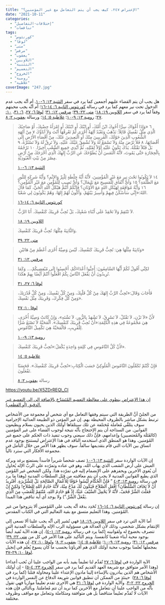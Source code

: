 ```yaml
---
title: "الإعتراض ٢٤٧، كيف يجب أن يتم التعامل مع غير المؤمنين؟"
date: "2021-10-11"
categories: 
  - "إختلافات-التفاصيل"
  - "تناقضات"
tags: 
  - "كورنثوس"
  - "لوقا"
  - "متى"
  - "مرقس"
  - "يعقوب"
  - "اللاويين"
  - "التثنية"
  - "التعميم"
  - "الخروج"
  - "رومية"
  - "غلاطية"
coverImage: "247.jpg"
---
```


هل يجب أن يتم القضاء عليهم أجمعين كما يرد في سفر [التثنية ١٣: ٦-١٠](https://my.bible.com/bible/101/DEU.13.6-10). أم أنَّه يجب عدم الدخول تحت نير معهم كما يرد في رسالة [كورنثوس الثانية ٦: ١٤-١٦](https://my.bible.com/bible/101/2CO.6.14-16)؛ أم أنَّه يجب محبتهم وفقاً لما يرد في سفر [اللاويين ١٩: ١٨](https://my.bible.com/bible/101/LEV.19.18)؛ [متى ٢٢: ٣٩](https://my.bible.com/bible/101/MAT.22.39)؛ [مرقس ١٢: ٣١](https://my.bible.com/bible/101/MRK.12.31)؛ [لوقا ٦: ٢٧](https://my.bible.com/bible/101/LUK.6.27)، [٦: ٣١](https://my.bible.com/bible/101/LUK.6.31)، [١٠: ٢٧](https://my.bible.com/bible/101/LUK.10.27)؛ [رومية ١٣: ٩-١٠](https://my.bible.com/bible/101/ROM.13.9-10)؛ [غلاطية ٥: ١٤](https://my.bible.com/bible/101/GAL.5.14)؛ ورسالة [يعقوب ٢: ٨](https://my.bible.com/bible/101/JAS.2.8).

> ٦ «وَإِذَا أَغْوَاكَ سِرًّا أَخُوكَ ابْنُ أُمِّكَ، أَوِ ابْنُكَ أَوِ ابْنَتُكَ أَوِ امْرَأَةُ حِضْنِكَ، أَوْ صَاحِبُكَ الَّذِي مِثْلُ نَفْسِكَ قَائِلاً: نَذْهَبُ وَنَعْبُدُ آلِهَةً أُخْرَى لَمْ تَعْرِفْهَا أَنْتَ وَلاَ آبَاؤُكَ ٧ مِنْ آلِهَةِ الشُّعُوبِ الَّذِينَ حَوْلَكَ، الْقَرِيبِينَ مِنْكَ أَوِ الْبَعِيدِينَ عَنْكَ، مِنْ أَقْصَاءِ الأَرْضِ إِلَى أَقْصَائِهَا، ٨ فَلاَ تَرْضَ مِنْهُ وَلاَ تَسْمَعْ لَهُ وَلاَ تُشْفِقْ عَيْنُكَ عَلَيْهِ، وَلاَ تَرِقَّ لَهُ وَلاَ تَسْتُرْهُ، ٩ بَلْ قَتْلاً تَقْتُلُهُ. يَدُكَ تَكُونُ عَلَيْهِ أَوَّلاً لِقَتْلِهِ، ثُمَّ أَيْدِي جَمِيعِ الشَّعْبِ أَخِيرًا. ١٠ تَرْجُمُهُ بِالْحِجَارَةِ حَتَّى يَمُوتَ، لأَنَّهُ الْتَمَسَ أَنْ يُطَوِّحَكَ عَنِ الرَّبِّ إِلهِكَ الَّذِي أَخْرَجَكَ مِنْ أَرْضِ مِصْرَ مِنْ بَيْتِ الْعُبُودِيَّةِ.
> 
> [التثنية ١٣: ٦-١٠](https://my.bible.com/bible/101/DEU.13.6-10)

> ١٤ لاَ تَكُونُوا تَحْتَ نِيرٍ مَعَ غَيْرِ الْمُؤْمِنِينَ، لأَنَّهُ أَيَّةُ خِلْطَةٍ لِلْبِرِّ وَالإِثْمِ؟ وَأَيَّةُ شَرِكَةٍ لِلنُّورِ مَعَ الظُّلْمَةِ؟ ١٥ وَأَيُّ اتِّفَاق لِلْمَسِيحِ مَعَ بَلِيعَالَ؟ وَأَيُّ نَصِيبٍ لِلْمُؤْمِنِ مَعَ غَيْرِ الْمُؤْمِنِ؟ ١٦ وَأَيَّةُ مُوَافَقَةٍ لِهَيْكَلِ اللهِ مَعَ الأَوْثَانِ؟ فَإِنَّكُمْ أَنْتُمْ هَيْكَلُ اللهِ الْحَيِّ، كَمَا قَالَ اللهُ:«إِنِّي سَأَسْكُنُ فِيهِمْ وَأَسِيرُ بَيْنَهُمْ، وَأَكُونُ لَهُمْ إِلهًا، وَهُمْ يَكُونُونَ لِي شَعْبًا.
> 
> [كورنثوس الثانية ٦: ١٤-١٦](https://my.bible.com/bible/101/2CO.6.14-16)

> لاَ تَنْتَقِمْ وَلاَ تَحْقِدْ عَلَى أَبْنَاءِ شَعْبِكَ، بَلْ تُحِبُّ قَرِيبَكَ كَنَفْسِكَ. أَنَا الرَّبُّ.
> 
> [اللاويين ١٩: ١٨](https://my.bible.com/bible/101/LEV.19.18)

> وَالثَّانِيَةُ مِثْلُهَا: تُحِبُّ قَرِيبَكَ كَنَفْسِكَ.
> 
> [متى ٢٢: ٣٩](https://my.bible.com/bible/101/MAT.22.39)

>  وَثَانِيَةٌ مِثْلُهَا هِيَ: تُحِبُّ قَرِيبَكَ كَنَفْسِكَ. لَيْسَ وَصِيَّةٌ أُخْرَى أَعْظَمَ مِنْ هَاتَيْنِ»
> 
> [مرقس ١٢: ٣١](https://my.bible.com/bible/101/MRK.12.31)

> لكِنِّي أَقُولُ لَكُمْ أَيُّهَا السَّامِعُونَ: أَحِبُّوا أَعْدَاءَكُمْ، أَحْسِنُوا إِلَى مُبْغِضِيكُمْ،… وَكَمَا تُرِيدُونَ أَنْ يَفْعَلَ النَّاسُ بِكُمُ افْعَلُوا أَنْتُمْ أَيْضًا بِهِمْ هكَذَا.
> 
> [لوقا ٦: ٢٧، ٣١](https://my.bible.com/bible/101/LUK.6.27-31)

> فَأَجَابَ وَقَالَ:«تُحِبُّ الرَّبَّ إِلهَكَ مِنْ كُلِّ قَلْبِكَ، وَمِنْ كُلِّ نَفْسِكَ، وَمِنْ كُلِّ قُدْرَتِكَ، وَمِنْ كُلِّ فِكْرِكَ، وَقَرِيبَكَ مِثْلَ نَفْسِكَ».
> 
> [لوقا ١٠: ٢٧](https://my.bible.com/bible/101/LUK.10.27)

> لأَنَّ «لاَ تَزْنِ، لاَ تَقْتُلْ، لاَ تَسْرِقْ، لاَ تَشْهَدْ بِالزُّورِ، لاَ تَشْتَهِ»، وَإِنْ كَانَتْ وَصِيَّةً أُخْرَى، هِيَ مَجْمُوعَةٌ فِي هذِهِ الْكَلِمَةِ:«أَنْ تُحِبَّ قَرِيبَكَ كَنَفْسِكَ». اَلْمَحَبَّةُ لاَ تَصْنَعُ شَرًّا لِلْقَرِيبِ، فَالْمَحَبَّةُ هِيَ تَكْمِيلُ النَّامُوسِ.
> 
> [رومية ١٣: ٩-١٠](https://my.bible.com/bible/101/ROM.13.9-10)

> لأَنَّ كُلَّ النَّامُوسِ فِي كَلِمَةٍ وَاحِدَةٍ يُكْمَلُ:«تُحِبُّ قَرِيبَكَ كَنَفْسِكَ».
> 
> [غلاطية ٥: ١٤](https://my.bible.com/bible/101/GAL.5.14)

> فَإِنْ كُنْتُمْ تُكَمِّلُونَ النَّامُوسَ الْمُلُوكِيَّ حَسَبَ الْكِتَابِ:«تُحِبُّ قَرِيبَكَ كَنَفْسِكَ». فَحَسَنًا تَفْعَلُونَ.
> 
> رسالة [يعقوب ٢: ٨](https://my.bible.com/bible/101/JAS.2.8)

https://youtu.be/X5ZDrREQ\_CI

[إن هذا الإعتراض ينطوي على مغالطة التعميم المُتَسَرِّع بالإضافة إلى إلى التعميم غير الدقيق (أو القطعي).](https://reasonofhope.com/2019/12/07/other-fallacies-1/)

من الجليّ أنَّ الطريقة التي سيتم وفقها التعامل مع أي شخص أو مجموعة من الأشخاص ترتبط بشكل مباشر بالظروف المحيطة بهم. إن غير المؤمن ذو الطبيعة العدائية الإجرامية سوف يتلقَّى مُعاملة مُختلفة عن تلك سيتلقاها أولئك الذين يحيون بسلام ويطيعون القوانين. من السذاجة أن يتم الإحتجاج بأنَّه نتيجة لوجوب القضاء على غير المؤمنين (كالقَتَلَة والمُغتصبين) وإعدامهم، فإنَّ ذلك سيعني وجوب تنفيذ ذات الحكم على جميع غير المُؤمنين. وهذا هو المنطق الذي استخدمه الناقد في هذا الإعتراض ليستنتج بوجود عدم اتساق بين الآيات التي قام بتقديمها سالفاً. سوف يظهر هذا الأمر من خلال التأمل في مجموعة الأفكار التي سترد تالياً.

إن الآيات الواردة سفر [التثنية ١٣: ٦-١٠](https://my.bible.com/bible/101/DEU.13.6-10) تصف شحصاً شريراً فاسداً يستمتع برغد وبركة العيش على أرض الشعب الذي يهاب الله، وهو في عناده وتمرّده على الربّ الإله يُحاول أن يُغوي الآخرين ويحفزهم على الإنضمام إليه في تمرّده هذا. ولكن الشخص غير المُؤمن الذي يطيع القوانين المدنية لا يجب أن يتم معاقبته من قِبَل السلطات المدنية (وهذا ما يرد في رسالة [رومية ١٣: ٣-٤](https://my.bible.com/bible/101/ROM.13.3-4) ” فَإِنَّ الْحُكَّامَ لَيْسُوا خَوْفًا لِلأَعْمَالِ الصَّالِحَةِ بَلْ لِلشِّرِّيرَةِ. أَفَتُرِيدُ أَنْ لاَ تَخَافَ السُّلْطَانَ؟ افْعَلِ الصَّلاَحَ فَيَكُونَ لَكَ مَدْحٌ مِنْهُ، لأَنَّهُ خَادِمُ اللهِ لِلصَّلاَحِ! وَلكِنْ إِنْ فَعَلْتَ الشَّرَّ فَخَفْ، لأَنَّهُ لاَ يَحْمِلُ السَّيْفَ عَبَثًا، إِذْ هُوَ خَادِمُ اللهِ، مُنْتَقِمٌ لِلْغَضَبِ مِنَ الَّذِي يَفْعَلُ الشَّرَّ.“) ولا يوجد أي آية تناقض هذا المبدأ.

إن رسالة [كورنثوس الثانية ٦: ١٤-١٦](https://my.bible.com/bible/101/2CO.6.14-16) تُحَدِد بدقة أنَّه يجب على المُؤمنين ألا يتزوجوا من غير المُؤمنين. وهذا التعليم متسق مع بقية التعاليم التي في الكتاب المقدس.

أما الآية التي ترد في سفر [اللاويين ١٩: ١٨](https://my.bible.com/bible/101/LEV.19.18) فهي تُشير إلى أنَّه يجب علينا ألا نسعى إلى الإنتقام بشكل شخصي، وذلك لأن العدالة هي مسؤولية الرب الإله والسلطات المدنية التي تتصرف بخضوع له ولقوانينه (كما يرد في رسالة [رومية ١٣: ١-٤](https://my.bible.com/bible/101/ROM.13.1-4)). إن هذه الآية تُفيد أيضاً بوجود محبة أبناء شعبنا كأنفسنا. ويتم التأكيد على هذا الأمر في كل من [متى ٢٢: ٣٩](https://my.bible.com/bible/101/MAT.22.39)؛ [مرقس ١٢: ٣١](https://my.bible.com/bible/101/MRK.12.31)؛ [رومية ١٣: ٩-١٠](https://my.bible.com/bible/101/ROM.13.9-10)؛ [غلاطية ٥: ١٤](https://my.bible.com/bible/101/GAL.5.14)؛ [يعقوب ٢: ٨](https://my.bible.com/bible/101/JAS.2.8)؛ و[لوقا ١٠: ٢٧](https://my.bible.com/bible/101/LUK.10.27)، إن هذه الآيات بمجملها تُعلمنا بوجوب محبة أولئك الذي هم أقرباؤنا بحسب ما كان يسوع يُعلم في إنجيل [لوقا ١٠: ٢٩-٣٧](https://my.bible.com/bible/101/LUK.10.29-37).

الآية الواردة في [لوقا ٦: ٢٧](https://my.bible.com/bible/101/LUK.6.27) تُقدِّم لنا تعليماً يفيد بأنه من الواجب علينا أن نُحب أعداءنا (وهذا الأمر متوافق مع شريعة العهد القديم كما يرد في سفر [الخروج ٢٣: ٤-٥](https://my.bible.com/bible/101/EXO.)) - إن أولئك الأشخاص هم الذين يبادرون بالإساءة إلينا مادون الإعتداء علينا ومحاولة قتلنا (كما يرد في [لوقا ٦: ٢٨](https://my.bible.com/bible/101/LUK.10.28))  حينئذٍ من الممكن أن تنطبق قوانين شريعة الدفاع عن النفس الواردة في [الخروج ٢٢: ٢-٣](https://my.bible.com/bible/101/EXO.). والآية الواردة في [لوقا ٦: ٣١](https://my.bible.com/bible/101/LUK.6.31) هي الأُخرى تقدم تعليماً موازياً فهي تقول بأنَّه من الواجب علينا أن نتعامل مع الآخرين كما نريد أن تتم مُعاملتنا. وبالتالي فإن هذه الآيات لا تُقدِّم تعليماً متناقضاً بل هي متوافقة ومتكاملة وتتعامل مع مواقف وظروف مختلفة.
